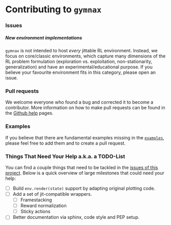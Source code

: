 # Contributing to `gymnax`

### Issues

##### New environment implementations
`gymnax` is not intended to host *every* jittable RL environment. Instead, we focus on core/classic environments, which capture many dimensions of the RL problem formulation (exploration vs. exploitation, non-stationarity, generalization) and have an experimental/educational purpose. If you believe your favourite environment fits in this category, please open an issue.

### Pull requests

We welcome everyone who found a bug and corrected it to become a contributor. More information on how to make pull requests can be found in the [Github help](https://docs.github.com/en/github/collaborating-with-issues-and-pull-requests/creating-a-pull-request) pages.

### Examples

If you believe that there are fundamental examples missing in the [`examples`](examples/), please feel free to add them and to create a pull request.

### Things That Need Your Help a.k.a. a TODO-List

You can find a couple things that need to be tackled in the [issues of this project](https://github.com/RobertTLange/gymnax/issues). Below is a quick overview of large milestones that could need your help:

- [ ] Build `env.render(state)` support by adapting original plotting code.
- [ ] Add a set of jit-compatible wrappers.
    - [ ] Framestacking
    - [ ] Reward normalization
    - [ ] Sticky actions
- [ ] Better documentation via sphinx, code style and PEP setup.
